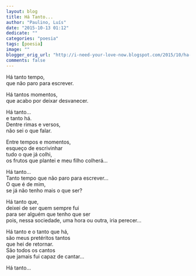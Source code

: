 ```yaml
---
layout: blog
title: Há Tanto...
author: "Paulino, Luís"
date: "2015-10-13 01:12"
dedicate: ""
categories: "poesia"
tags: [poesia]
image: ""
blogger_orig_url: "http://i-need-your-love-now.blogspot.com/2015/10/ha-tanto.html"
comments: false
---
```


Há tanto tempo,\
que não paro para escrever.

Há tantos momentos,\
que acabo por deixar desvanecer.

Há tanto...\
e tanto há.\
Dentre rimas e versos,\
não sei o que falar.

Entre tempos e momentos,\
esqueço de escrivinhar\
tudo o que já colhi,\
os frutos que plantei e meu filho colherá...

Há tanto...\
Tanto tempo que não paro para escrever...\
O que é de mim,\
se já não tenho mais o que ser?

Há tanto que,\
deixei de ser quem sempre fui\
para ser alguém que tenho que ser\
pois, nessa sociedade, uma hora ou outra, iria perecer...

Há tanto e o tanto que há,\
são meus pretéritos tantos\
que hei de retornar.\
São todos os cantos\
que jamais fui capaz de cantar...

Há tanto...
